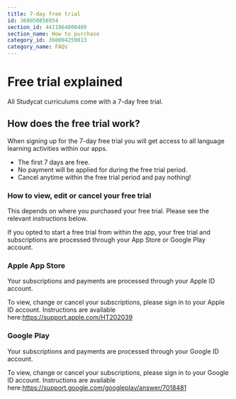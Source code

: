```yaml
---
title: 7-day free trial
id: 360050856954
section_id: 4411964000409
section_name: How to purchase
category_id: 360004259813
category_name: FAQs
---
```

# Free trial explained


All Studycat curriculums come with a 7\-day free trial. 


## How does the free trial work?


When signing up for the 7\-day free trial you will get access to all language learning activities within our apps. 


* The first 7 days are free.
* No payment will be applied for during the free trial period.
* Cancel anytime within the free trial period and pay nothing!


### How to view, edit or cancel your free trial


This depends on where you purchased your free trial. Please see the relevant instructions below.


If you opted to start a free trial from within the app, your free trial and subscriptions are processed through your App Store or Google Play account.



### Apple App Store


Your subscriptions and payments are processed through your Apple ID account.


To view, change or cancel your subscriptions, please sign in to your Apple ID account. Instructions are available here:<https://support.apple.com/HT202039>



### Google Play


Your subscriptions and payments are processed through your Google ID account.


To view, change or cancel your subscriptions, please sign in to your Google ID account. Instructions are available here:<https://support.google.com/googleplay/answer/7018481>


